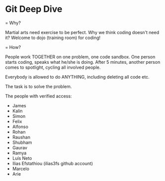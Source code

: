 # Git Deep Dive

= Why?

Martial arts need exercise to be perfect. Why we think coding doesn't need it? Welcome to dojo (training room) for coding!

= How?

People work TOGETHER on one problem, one code sandbox. One person starts coding, speaks what he/she is doing. After 5 minutes, another person comes to spotlight, cycling all involved people.

Everybody is allowed to do ANYTHING, including deleting all code etc.

The task is to solve the problem.

The people with verified access:
- James
- Kalin
- Simon
- Felix
- Alfonso
- Rohan
- Raushan
- Shubham
- Gaurav
- Ramya
- Luís Neto
- Ilias Efstathiou (ilias3fs github account)
- Marcelo
- Arie
